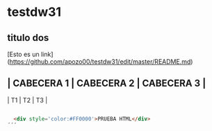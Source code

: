 # testdw31

## titulo dos

[Esto es un link] (https://github.com/apozo00/testdw31/edit/master/README.md)



| CABECERA 1 | CABECERA 2 | CABECERA 3 |
----------------------------------------
| T1  | T2 | T3 |
```html

  <div style='color:#FF0000'>PRUEBA HTML</div>
´´´
